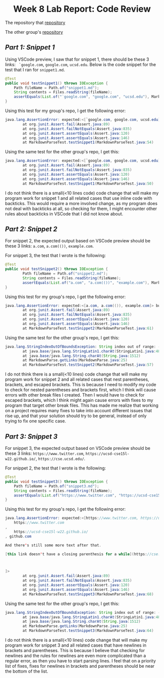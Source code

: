 <h1 align = "center">
Week 8 Lab Report: Code Review
</h1>

The repository that [repository](https://github.com/henryzhang03/markdown-parse)

The other group's [repository](https://github.com/nakulnandhakumar/markdown-parse)

## *Part 1: Snippet 1*

Using VSCode preview, I saw that for snippet 1, there should be these 3 links: `` `google.com``, `google.com`, `ucsd.edu`. Below is the code snippet for the test that I ran for `snippet1.md`.

```java
@Test
public void testSnippet1() throws IOException {
    Path fileName = Path.of("snippet1.md");
    String contents = Files.readString(fileName);
    assertEquals(List.of("`google.com", "google.com", "ucsd.edu"), MarkdownParse.getLinks(contents));
}
```
Using this test for my group's repo, I get the following error:

```java
java.lang.AssertionError: expected:<[`google.com, google.com, ucsd.edu]> but was:<[url.com, `google.com, google.com]>
        at org.junit.Assert.fail(Assert.java:89)
        at org.junit.Assert.failNotEquals(Assert.java:835)
        at org.junit.Assert.assertEquals(Assert.java:120)
        at org.junit.Assert.assertEquals(Assert.java:146)
        at MarkdownParseTest.testSnippet1(MarkdownParseTest.java:54)
```
Using the same test for the other group's repo, I get this: 
```java
java.lang.AssertionError: expected:<[`google.com, google.com, ucsd.edu]> but was:<[url.com, `google.com, google.com]>
        at org.junit.Assert.fail(Assert.java:89)
        at org.junit.Assert.failNotEquals(Assert.java:835)
        at org.junit.Assert.assertEquals(Assert.java:120)
        at org.junit.Assert.assertEquals(Assert.java:146)
        at MarkdownParseTest.testSnippet1(MarkdownParseTest.java:50)
```

I do not think there is a small(<10 lines code) code change that will make my program work for snippet 1 and all related cases that use inline code with backticks. This would require a more involved change, as my program does not deal with backticks at all, so checking for them, I might encounter other rules about backticks in VSCode that I did not know about.

## *Part 2: Snippet 2*

For snippet 2, the expected output based on VSCode preview should be these 3 links: `a.com`, `a.com(())`, `example.com`.

For snippet 3, the test that I wrote is the following:

```java
@Test
public void testSnippet2() throws IOException {
        Path fileName = Path.of("snippet2.md");
        String contents = Files.readString(fileName);
        assertEquals(List.of("a.com", "a.com(())", "example.com"), MarkdownParse.getLinks(contents));
}
```
Using this test for my group's repo, I get the following error:

```java
java.lang.AssertionError: expected:<[a.com, a.com(()), example.com]> but was:<[a.com, a.com(()]>
        at org.junit.Assert.fail(Assert.java:89)
        at org.junit.Assert.failNotEquals(Assert.java:835)
        at org.junit.Assert.assertEquals(Assert.java:120)
        at org.junit.Assert.assertEquals(Assert.java:146)
        at MarkdownParseTest.testSnippet2(MarkdownParseTest.java:61)
```
Using the same test for the other group's repo, I get this: 
```java
java.lang.StringIndexOutOfBoundsException: String index out of range: -1
        at java.base/java.lang.StringLatin1.charAt(StringLatin1.java:48)
        at java.base/java.lang.String.charAt(String.java:1512)
        at MarkdownParse.getLinks(MarkdownParse.java:25)
        at MarkdownParseTest.testSnippet2(MarkdownParseTest.java:57)
```

I do not think there is a small(<10 lines) code change that will make my
program work for snippet 2 and all related cases that nest parentheses,
brackets, and escaped brackets. This is because I need to modify my code to check for 
nested parentheses and brackets first, which I think will cause errors with other break files I created.
Then I would have to check for escaped brackets, which I think might again cause errors with fixes to my 
program that target other break files. This has made me realize that working on a project requires many fixes to
take into account different issues that rise up, and that your solution should try to be general, instead of only trying to fix one specific case.

## *Part 3: Snippet 3*

For snippet 3, the expected output based on VSCode preview should be these 3 links: `https://www.twitter.com`, `https://ucsd-cse15l-w22.github.io/`, `https://cse.ucsd.edu/`.

For snippet 2, the test that I wrote is the following:

```java
@Test
public void testSnippet3() throws IOException {
    Path fileName = Path.of("snippet3.md");
    String contents = Files.readString(fileName);
    assertEquals(List.of("https://www.twitter.com", "https://ucsd-cse15l-w22.github.io/", "https://cse.ucsd.edu/"), MarkdownParse.getLinks(contents));
}
```
Using this test for my group's repo, I get the following error:

```java
java.lang.AssertionError: expected:<[https://www.twitter.com, https://ucsd-cse15l-w22.github.io/, https://cse.ucsd.edu/]> but was:<[
    https://www.twitter.com
, 
    https://ucsd-cse15l-w22.github.io/
, github.com

And there's still some more text after that.

[this link doesn't have a closing parenthesis for a while](https://cse.ucsd.edu/



]>
        at org.junit.Assert.fail(Assert.java:89)
        at org.junit.Assert.failNotEquals(Assert.java:835)
        at org.junit.Assert.assertEquals(Assert.java:120)
        at org.junit.Assert.assertEquals(Assert.java:146)
        at MarkdownParseTest.testSnippet3(MarkdownParseTest.java:68)
```
Using the same test for the other group's repo, I get this: 
```java
java.lang.StringIndexOutOfBoundsException: String index out of range: -1
        at java.base/java.lang.StringLatin1.charAt(StringLatin1.java:48)
        at java.base/java.lang.String.charAt(String.java:1512)
        at MarkdownParse.getLinks(MarkdownParse.java:25)
        at MarkdownParseTest.testSnippet3(MarkdownParseTest.java:64)
```

I do not think there is a small(<10 lines) code change that will make my program work for snippet 3 and all related cases that have newlines in brackets and parentheses. This is because I believe that checking for newlines and the rules for newlines are even more complicated than a regular error, as then you have to start parsing lines. I feel that on a priority list of fixes, fixes for newlines in brackets and parentheses should be near the bottom of the list.